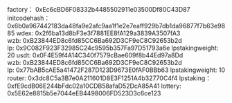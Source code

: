 factory：  0xEc6cBD6F08332b4485502911e03500Df80C43D87
initcodehash：  0x6b0a967442183da48fa9e2afc9aa1f1e2e7eaff929b7db1da96877f7b63e9885
wdex: 0x2f6ba13d8bF3e3f7881EE8fA129a3839A3507fA3       
wzb:  0xB23844ED8c6fd85CC6Ba692D3CF9eC8C92653b2d    
lp:  0x9C082F923F32985C24c9595b357Fa97D51793a6e lpstakingweight: 20
usdt: 0x0F4E59f4A14C340f7579cBae609f8b44Ed97a8Dd       
wzb:  0xB23844ED8c6fd85CC6Ba692D3CF9eC8C92653b2d    
lp:  0x77bAB5cAE5a41472F287D123D9673E0fAF0BBb63 lpstakingweight: 10
router:  0x3dc8C5a3B7e0A211601D8E3F1251A4b32770C4f4
lpstaking：  0xfE9cdB06E244bFdc02a10CDB58afaD52DcA85A41
lottery:  0x5E62e8815b5e7044eEB4498006FD523D3c6ce123